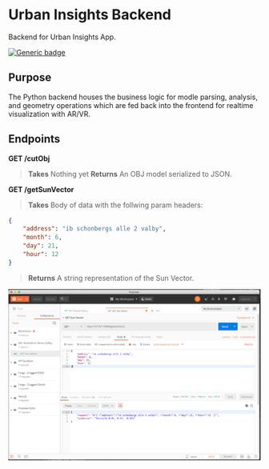 # Urban Insights Backend

Backend for Urban Insights App.

[![Generic badge](https://img.shields.io/badge/Deployment-Heroku-green.svg)](https://shields.io/)

## Purpose

The Python backend houses the business logic for modle parsing, analysis, and geometry operations which are fed back into the frontend for realtime visualization with AR/VR.

## Endpoints

**GET /cutObj**

> **Takes** Nothing yet
> **Returns** An OBJ model serialized to JSON.

**GET /getSunVector**

> **Takes** Body of data with the follwing param headers:
```json
{
    "address": "ib schonbergs alle 2 valby",
    "month": 6,
    "day": 21,
    "hour": 12
}
```
> **Returns** A string representation of the Sun Vector.

![api](assets/api.png)